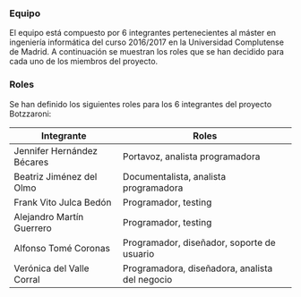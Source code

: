 ### Equipo

El equipo está compuesto por 6 integrantes pertenecientes al máster en ingeniería informática del curso 2016/2017 en la Universidad Complutense de Madrid. A continuación se muestran los roles que se han decidido para cada uno de los miembros del proyecto.

### Roles 

Se han definido los siguientes roles para los 6 integrantes del proyecto Botzzaroni:

| Integrante | Roles |
| ------ | ------ |
| Jennifer Hernández Bécares | Portavoz, analista programadora |
| Beatriz Jiménez del Olmo | Documentalista, analista programadora |
| Frank Vito Julca Bedón | Programador, testing |
| Alejandro Martín Guerrero | Programador, testing  |
| Alfonso Tomé Coronas | Programador, diseñador, soporte de usuario |
|  Verónica del Valle Corral | Programadora, diseñadora, analista del negocio |
